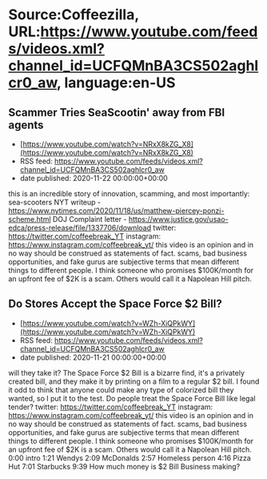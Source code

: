 # Source:Coffeezilla, URL:https://www.youtube.com/feeds/videos.xml?channel_id=UCFQMnBA3CS502aghlcr0_aw, language:en-US

## Scammer Tries SeaScootin' away from FBI agents
 - [https://www.youtube.com/watch?v=NRxX8kZG_X8](https://www.youtube.com/watch?v=NRxX8kZG_X8)
 - RSS feed: https://www.youtube.com/feeds/videos.xml?channel_id=UCFQMnBA3CS502aghlcr0_aw
 - date published: 2020-11-22 00:00:00+00:00

this is an incredible story of innovation,  scamming, and most importantly: sea-scooters
NYT writeup - https://www.nytimes.com/2020/11/18/us/matthew-piercey-ponzi-scheme.html
DOJ Complaint letter - https://www.justice.gov/usao-edca/press-release/file/1337706/download
twitter: https://twitter.com/coffeebreak_YT
instagram: https://www.instagram.com/coffeebreak_yt/
this video is an opinion and in no way should be construed as statements of fact. scams, bad business opportunities, and fake gurus are subjective terms that mean different things to different people. I think someone who promises $100K/month for an upfront fee of $2K is a scam. Others would call it a Napolean Hill pitch.

## Do Stores Accept the Space Force $2 Bill?
 - [https://www.youtube.com/watch?v=WZh-XiQPkWY](https://www.youtube.com/watch?v=WZh-XiQPkWY)
 - RSS feed: https://www.youtube.com/feeds/videos.xml?channel_id=UCFQMnBA3CS502aghlcr0_aw
 - date published: 2020-11-21 00:00:00+00:00

will they take it? 
The Space Force $2 Bill is a bizarre find, it's a privately created bill, and they make it by printing on a film to a regular $2 bill. I found it odd to think that anyone could make any type of colorized bill they wanted, so I put it to the test. Do people treat the Space Force Bill like legal tender?
twitter: https://twitter.com/coffeebreak_YT
instagram: https://www.instagram.com/coffeebreak_yt/
this video is an opinion and in no way should be construed as statements of fact. scams, bad business opportunities, and fake gurus are subjective terms that mean different things to different people. I think someone who promises $100K/month for an upfront fee of $2K is a scam. Others would call it a Napolean Hill pitch.
0:00 intro
1:21 Wendys
2:09 McDonalds
2:57 Homeless person
4:16 Pizza Hut
7:01 Starbucks
9:39 How much money is $2 Bill Business making?

